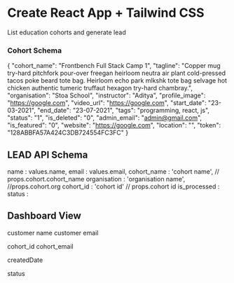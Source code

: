 # Create React App + Tailwind CSS

List education cohorts and generate lead 


### Cohort Schema 

{
    "cohort_name": "Frontbench Full Stack Camp 1",
    "tagline": "Copper mug try-hard pitchfork pour-over freegan heirloom neutra air plant cold-pressed tacos poke beard tote bag. Heirloom echo park mlkshk tote bag selvage hot chicken authentic tumeric truffaut hexagon try-hard chambray.",
    "organisation": "Stoa School",
    "instructor": "Aditya",
    "profile_image": "https://google.com",
    "video_url": "https://google.com",
    "start_date": "23-03-2021",
    "end_date": "23-07-2021",
    "tags": "programming, react, js",
    "status": "1",
    "is_deleted": "0",
    "admin_email": "admin@gmail.com",
    "is_featured": "0",
    "website": "https://google.com",
    "location": "",
    "token": "128ABBFA57A424C3DB724554FC3FC"
}

## LEAD API Schema

name : values.name,
email : values.email,
cohort_name : 'cohort name', // props.cohort.cohort_name
organisation : 'organisation name', //props.cohort.org
cohort_id : 'cohort id' // props.cohort id
is_processed : 
status  : 

## Dashboard View

customer name
customer email

cohort_id
cohort_email

createdDate

status